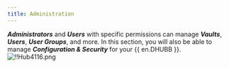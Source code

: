 ```yaml
---
title: Administration
---
```

***Administrators*** and ***Users*** with specific permissions can manage ***Vaults***, ***Users***, ***User Groups***, and more. In this section, you will also be able to manage ***Configuration & Security*** for your {{ en.DHUBB }}.  
![!!Hub4116.png](https://webdevolutions.azureedge.net/docs/en/hub/Hub4116.png) 
